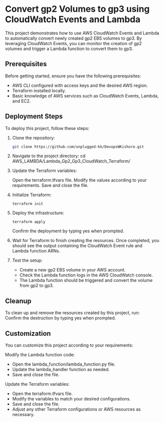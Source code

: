 # Convert gp2 Volumes to gp3 using CloudWatch Events and Lambda

This project demonstrates how to use AWS CloudWatch Events and Lambda to automatically convert newly created gp2 EBS volumes to gp3. By leveraging CloudWatch Events, you can monitor the creation of gp2 volumes and trigger a Lambda function to convert them to gp3.

## Prerequisites

Before getting started, ensure you have the following prerequisites:

- AWS CLI configured with access keys and the desired AWS region.
- Terraform installed locally.
- Basic knowledge of AWS services such as CloudWatch Events, Lambda, and EC2.

## Deployment Steps

To deploy this project, follow these steps:

1. Clone the repository:

   ```bash
   git clone https://github.com/unplugged-kk/DevopsWKishore.git

2. Navigate to the project directory:
   cd AWS_LAMBDA/Lambda_Gp2_Gp3_CloudWatch_Terraform/

3. Update the Terraform variables:

   Open the terraform.tfvars file.
   Modify the values according to your requirements.
   Save and close the file.
4. Initialize Terraform:
   ```
   terraform init   
   ```
5. Deploy the infrastructure:
    ```
   terraform apply
   ```
   Confirm the deployment by typing yes when prompted.
6. Wait for Terraform to finish creating the resources. Once completed, you should see the output      containing the CloudWatch Event rule and Lambda function ARNs. 

7. Test the setup:
   - Create a new gp2 EBS volume in your AWS account.
   - Check the Lambda function logs in the AWS CloudWatch console.
   - The Lambda function should be triggered and convert the volume from gp2 to gp3.

## Cleanup

To clean up and remove the resources created by this project, run:   
Confirm the destruction by typing yes when prompted.

## Customization

You can customize this project according to your requirements:

Modify the Lambda function code:

- Open the lambda_function/lambda_function.py file.
- Update the lambda_handler function as needed.
- Save and close the file.

Update the Terraform variables:

- Open the terraform.tfvars file.
- Modify the variables to match your desired configurations.
- Save and close the file.
- Adjust any other Terraform configurations or AWS resources as necessary.


